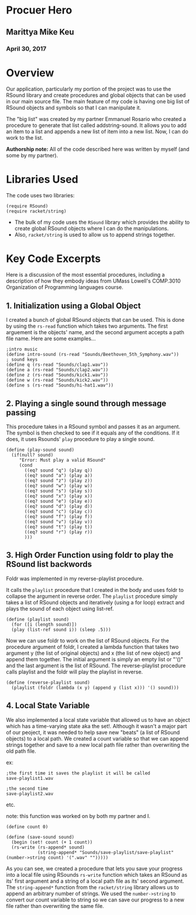 # Procuer Hero

## Marittya Mike Keu
### April 30, 2017

# Overview
Our application, particularly my portion of the project was to use the RSound library and create procedures and global objects that can be used in our main source file. The main feature of my code is having one big list of RSound objects and symbols so that I can manipulate it.

The "big list" was created by my partner Emmanuel Rosario who created a procedure to generate that list called addstring-sound. It allows you to add an item to a list and appends a new list of item into a new list. Now, I can do work to the list.

**Authorship note:** All of the code described here was written by myself (and some by my partner).

# Libraries Used
The code uses two libraries:

```
(require RSound)
(require racket/string)
```

* The bulk of my code uses the ```RSound``` library which provides the ability to create global RSound objects where I can do the manipulations.
* Also, ```racket/string``` is used to allow us to append strings together.

# Key Code Excerpts
Here is a discussion of the most essential procedures, including a description of how they embody ideas from 
UMass Lowell's COMP.3010 Organization of Programming languages course.

## 1. Initialization using a Global Object
I created a bunch of global RSound objects that can be used. This is done by using the ```rs-read``` function which takes two arguments. The first arguement is the objects' name, and the second argument accepts a path file name. Here are some examples...

```
;intro music
(define intro-sound (rs-read "Sounds/Beethoven_5th_Symphony.wav"))
; sound keys
(define q (rs-read "Sounds/clap1.wav"))
(define a (rs-read "Sounds/clap2.wav"))
(define z (rs-read "Sounds/kick1.wav"))
(define w (rs-read "Sounds/kick2.wav"))
(define s (rs-read "Sounds/hi-hat1.wav"))
```


 
## 2. Playing a single sound through message passing

This procedure takes in a RSound symbol and passes it as an argument. The symbol is then checked to see if it equals any of the conditions. If it does, it uses Rsounds' ```play``` procedure to play a single sound.

```
(define (play-sound sound)
  (if(null? sound)
     "Error: Must play a valid RSound"
     (cond
       ((eq? sound "q") (play q))
       ((eq? sound "a") (play a))
       ((eq? sound "z") (play z))
       ((eq? sound "w") (play w))
       ((eq? sound "s") (play s))
       ((eq? sound "x") (play x))
       ((eq? sound "e") (play e))
       ((eq? sound "d") (play d))
       ((eq? sound "c") (play c))
       ((eq? sound "f") (play f))
       ((eq? sound "v") (play v))
       ((eq? sound "t") (play t))
       ((eq? sound "r") (play r))
       )))
```


## 3. High Order Function using foldr to play the RSound list backwords

Foldr was implemented in my reverse-playlist procedure.

It calls the ```playlist``` procedure that I created in the body and uses foldr to collapse the argument in reverse order.
The ```playlist``` procedure simply takes a list of RSound objects and iteratively (using a for loop) extract and plays the sound of each object using list-ref.

```
(define (playlist sound)
  (for ([i (length sound)])
  (play (list-ref sound i)) (sleep .5)))
```


Now we can use foldr to work on the list of RSound objects. For the procedure argument of foldr, I created a lambda function that takes two argument y (the list of original objects) and x (the list of new object) and append them together. The initial argument is simply an empty list or "'()" and the last argument is the list of RSound. The reverse-playlist procedure calls playlist and the foldr will play the playlist in reverse.

```
(define (reverse-playlist sound)
  (playlist (foldr (lambda (x y) (append y (list x))) '() sound)))
```


## 4. Local State Variable
We also implemented a local state variable that allowed us to have an object which has a time-varying state aka the set!. Although it wasn't a major part of our peoject, it was needed to help save new "beats" (a list of RSound objects) to a local path. We created a count variable so that we can append strings together and save to a new local path file rather than overwriting the old path file.

ex:
```
;the first time it saves the playlist it will be called 
save-playlist1.wav

;the second time
save-playlist2.wav
```
etc.

note: this function was worked on by both my partner and I.

```
(define count 0)

(define (save-sound sound)
  (begin (set! count (+ 1 count))
  (rs-write (rs-append* sound)
            (string-append* "Sounds/save-playlist/save-playlist" (number->string count) '(".wav" "")))))
```
As you can see, we created a procedure that lets you save your progress into a local file using RSounds ```rs-write``` function which takes an RSound as its' first argument and a string of a local path file as its' second argument. The ```string-append*``` function from the ```racket/string``` library allows us to append an arbitrary number of strings. We used the ```number->string``` to convert our count variable to string so we can save our progress to a new file rather than overwriting the same file.  
